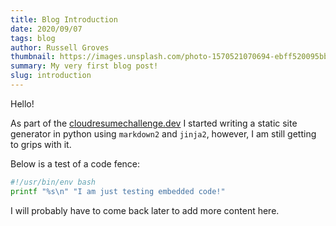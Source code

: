 ```yaml
---
title: Blog Introduction
date: 2020/09/07
tags: blog
author: Russell Groves
thumbnail: https://images.unsplash.com/photo-1570521070694-ebff520095bb?ixlib=rb-1.2.1&ixid=eyJhcHBfaWQiOjEyMDd9&auto=format&fit=crop&w=634&q=80
summary: My very first blog post!
slug: introduction
---
```


Hello!

As part of the [cloudresumechallenge.dev](https://cloudresumechallenge.dev) I started writing a static site generator in python using `markdown2` and `jinja2`, however, I am still getting to grips with it.

Below is a test of a code fence:

```bash
#!/usr/bin/env bash
printf "%s\n" "I am just testing embedded code!"
```

I will probably have to come back later to add more content here.